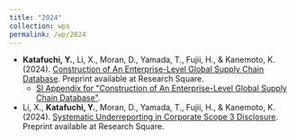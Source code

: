 ```yaml
---
title: "2024"
collection: wps
permalink: /wp/2024
---
```

* **Katafuchi, Y.**, Li, X., Moran, D., Yamada, T., Fujii, H., & Kanemoto, K. (2024). [Construction of An Enterprise-Level Global Supply Chain Database](https://www.researchsquare.com/article/rs-3651986/). Preprint available at Research Square.
  * [SI Appendix for "Construction of An Enterprise-Level Global Supply Chain Database"](https://assets-eu.researchsquare.com/files/rs-3651986/v3/5258634f30c27028c233c508.pdf).
* Li, X., **Katafuchi, Y.**, Moran, D., Yamada, T., Fujii, H., & Kanemoto, K. (2024). [Systematic Underreporting in Corporate Scope 3 Disclosure](https://www.researchsquare.com/article/rs-3670939/). Preprint available at Research Square.